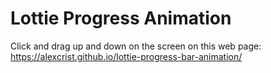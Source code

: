 # Lottie Progress Animation

Click and drag up and down on the screen on this web page: https://alexcrist.github.io/lottie-progress-bar-animation/
